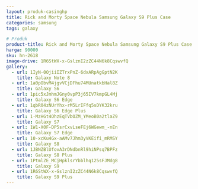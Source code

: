 ```yaml
---
layout: produk-casinghp
title: Rick and Morty Space Nebula Samsung Galaxy S9 Plus Case
categories: samsung
tags: galaxy

# Produk
product-title: Rick and Morty Space Nebula Samsung Galaxy S9 Plus Case
harga: 90000
sku: hn-2618
image-drive: 1R6StWX-x-GslznI2zZC44N6k8CqswvfQ
gallery:
  - url: 1IyN-0OjiiIZTrxPnZ-6dxARpAgGptN2K
    title: Galaxy Note 8
  - url: 1a0pObvM4jgvVCjDFhu74MUnatkbHal8Z
    title: Galaxy S6
  - url: 1pic5xJmhmJGny0vpP3j65IV7kmpGL4Mj
    title: Galaxy S6 Edge
  - url: 1qbR04zNUrYhx-rM5LrIFfq5sDYK32kru
    title: Galaxy S6 Edge Plus
  - url: 1-MzHGt4OhzEqTVbOZM_YMeoB0a2tlaZ9
    title: Galaxy S7
  - url: 1W1-X0F-DP5srCxvLseFEj6WGewm_-nEn
    title: Galaxy S7 Edge
  - url: 10-xcKu4Gx-aAMv7Jhm3yVKEifi_mRMSY
    title: Galaxy S8
  - url: 1JBNZBlUfovA3rDNdbnRl9hiNPsq7BPFz
    title: Galaxy S8 Plus
  - url: 1PtmlZE_MCjHpklsrYbblhq125sFJMdg8
    title: Galaxy S9
  - url: 1R6StWX-x-GslznI2zZC44N6k8CqswvfQ
    title: Galaxy S9 Plus
---
```

